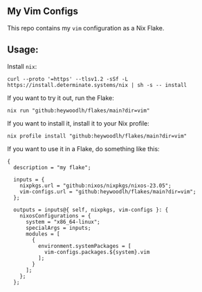 ## My Vim Configs

This repo contains my `vim` configuration as a Nix Flake.

## Usage:

Install `nix`:

```
curl --proto '=https' --tlsv1.2 -sSf -L https://install.determinate.systems/nix | sh -s -- install
```

If you want to try it out, run the Flake:

```
nix run "github:heywoodlh/flakes/main?dir=vim"
```

If you want to install it, install it to your Nix profile:

```
nix profile install "github:heywoodlh/flakes/main?dir=vim"
```

If you want to use it in a Flake, do something like this:

```
{
  description = "my flake";

  inputs = {
    nixpkgs.url = "github:nixos/nixpkgs/nixos-23.05";
    vim-configs.url = "github:heywoodlh/flakes/main?dir=vim";
  };

  outputs = inputs@{ self, nixpkgs, vim-configs }: {
    nixosConfigurations = {
      system = "x86_64-linux";
      specialArgs = inputs;
      modules = [
        {
          environment.systemPackages = [
            vim-configs.packages.${system}.vim
          ];
        }
      ];
    };
  };
```
